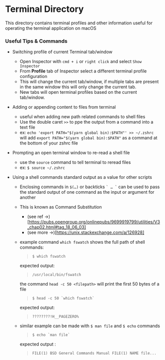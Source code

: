 # Terminal Directory

This directory contains terminal profiles and other information useful for operating the terminal application on macOS

### Useful Tips & Commands

  - Switching profile of current Terminal tab/window
    - Open Inspector with `cmd + i` or `right click` and select `Show Inspector`
    - From **Profile** tab of Inspector select a different terminal profile configuration
    - This will change the current tab/window, if multiple tabs are present in the same window this will only change the current tab.
    - New tabs will open terminal profiles based on the current tab/window.

  - Adding or appending content to files from terminal
    - useful when adding new path related commands to shell files
    - Use the double caret `>>` to ppe the output from a command into a text file
    - ex: `echo 'export PATH="$(yarn global bin):$PATH"' >> ~/.zshrc` will add `export PATH="$(yarn global bin):$PATH"` as a command at the bottom of your zshrc file

  - Prompting an open terminal window to re-read a shell file
    - use the `source` command to tell terminal to reread files
    - ex: `$ source ~/.zshrc`

  - Using a shell commands standard output as a value for other scripts
    - Enclosing commands in `$(…)` or backticks `` ` … ` `` can be used to pass the standard output of one command as the input or argument for another
    - This is known as Command Substitution 
      - (see ref ->)[https://pubs.opengroup.org/onlinepubs/9699919799/utilities/V3_chap02.html#tag_18_06_03]
      - (see more ->)[https://unix.stackexchange.com/a/126928]
    - example command `which fswatch` shows the full path of shell commands:
        >`$ which fswatch`
        
        expected output:
        
        >`/usr/local/bin/fswatch`

        the command `head -c 50 <filepath>` will print the first 50 bytes of a file

        >``$ head -c 50 `which fswatch` ``

        expected output:

        > `????????!H__PAGEZERO%`
    - similar example can be made with `$ man file` and `$ echo` commands
        >``$ echo `man file` ``
        
        expected output :

        >`FILE(1) BSD General Commands Manual FILE(1) NAME file...`